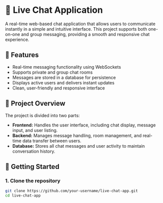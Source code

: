 
# 💬 Live Chat Application

A real-time web-based chat application that allows users to communicate instantly in a simple and intuitive interface. This project supports both one-on-one and group messaging, providing a smooth and responsive chat experience.

## 📌 Features

- Real-time messaging functionality using WebSockets
- Supports private and group chat rooms
- Messages are stored in a database for persistence
- Displays active users and delivers instant updates
- Clean, user-friendly and responsive interface

## 🧩 Project Overview

The project is divided into two parts:

- **Frontend:** Handles the user interface, including chat display, message input, and user listing.
- **Backend:** Manages message handling, room management, and real-time data transfer between users.
- **Database:** Stores all chat messages and user activity to maintain conversation history.

## 🚀 Getting Started

### 1. Clone the repository

```bash
git clone https://github.com/your-username/live-chat-app.git
cd live-chat-app
